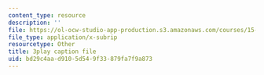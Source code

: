 ```yaml
---
content_type: resource
description: ''
file: https://ol-ocw-studio-app-production.s3.amazonaws.com/courses/15-071-the-analytics-edge-spring-2017/bd29c4aad9105d549f33879fa7f9a873_Du0HgYO3E6U.vtt
file_type: application/x-subrip
resourcetype: Other
title: 3play caption file
uid: bd29c4aa-d910-5d54-9f33-879fa7f9a873
---
```

